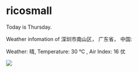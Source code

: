# ricosmall

Today is Thursday.

Weather infomation of 深圳市南山区， 广东省， 中国: 

Weather: 晴, Temperature: 30 ℃ , Air Index: 16 优

<img src="https://github-readme-stats.vercel.app/api?username=ricosmall&show_icons=true" />
